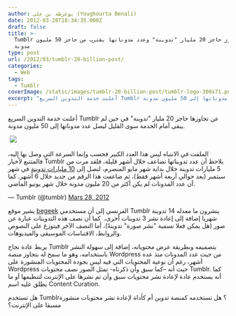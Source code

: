 ```yaml
---
author: يوغرطة بن علي (Youghourta Benali)
date: 2012-03-28T18:34:35.000Z
draft: false
title: >-
  Tumblr تتجاوز حاجز 20 مليار "تدوينة" وعدد مدوناتها يقترب من حاجز 50 مليون
  مدونة  
type: post
url: /2012/03/tumblr-20-billion-post/
categories:
  - Web
tags:
  - Tumblr
coverImage: /static/images/tumblr-20-billion-post/tumblr-logo-300x71.png
excerpt: "أعلنت خدمة التدوين السريع Tumblr عن تجاوزها حاجز 20 مليار \"تدوينة\" في حين لم يبقى أمام الخدمة سوى القليل ليصل عدد مدوناتها إلى 50 مليون مدونة.\n\n\_\n\nالملفت في الانتباه ليس هذا العدد الكبير فحسب وإنما السرعة التي وصل بها إليه، فالمتتبع"
---
```

أعلنت خدمة التدوين السريع Tumblr عن تجاوزها حاجز 20 مليار "تدوينة" في حين لم يبقى أمام الخدمة سوى القليل ليصل عدد مدوناتها إلى 50 مليون مدونة.

 ![](/static/images/tumblr-20-billion-post/tumblr-logo-300x71.png)

الملفت في الانتباه ليس هذا العدد الكبير فحسب وإنما السرعة التي وصل بها إليه، فالمتتبع لأخبار Tumblr يلاحظ أن عدد تدويناتها تضاعف خلال أشهر قليلة، فلقد مرت من 5 مليارات تدوينة خلال بداية شهر مايو المنصرم، لتصل إلى [10 مليارات تدوينة](http://techcrunch.com/2011/09/09/tumblr-10-billion/) في شهر سبتمبر (بعد حوالي أربعة أشهر فقط)، ثم ضاعفت هذا الرقم من جديد خلال 6 أشهر. كما أن عدد المدونات لم يكن أكثر من 20 مليون مدونة خلال شهر يونيو الماضي.

— Tumblr (@tumblr) [Mars 28, 2012](https://twitter.com/tumblr/status/184992207583973376)

يشير موقع [begeek](http://www.begeek.fr/tumblr-compte-20-milliards-de-posts-et-pres-de-50-millions-de-blogs-57751) الفرنسي إلى أن مستخدمي Tumblr ينشرون ما معدله 14 تدوينة شهريا إضافة إلى إعادة نشر 3 تدوينات أخرى،  كما أن نصف هذه التدوينات عبارة عن صور (هل يمكن فعلا تسمية "نشر صورة" تدوينةً)، أما النصف الآخر فيتوزع على النصوص والروابط، الاقتباسات الموسيقى والفيديوهات.

يربط عادة نجاح Tumblr بتصميمه وبطريقة عرض محتوياته، إضافة إلى سهولة النشر باستخدامه، وهو ما سمح له بتجاوز منصة Wordpress من حيث عدد المدونات منذ عدة أشهر، رغم أن نوعية المحتويات التي فيه ليس بجودة المحتويات المنشورة على Wordpress حيث أنه –كما سبق وأن ذكرناه- تمثل الصور نصف محتويات Tumblr. كما أنه يستخدم عادة لإعادة نشر محتويات سبق وأن تم نشرها على الإنترنت لتنظيمها أو ما يطلق عليه اسم Content Curation.

هل تستخدم Tumblr؟ هل تستخدمه كمنصة تدوين أم كأداة لإعادة نشر محتويات منشورة مسبقا على الإنترنت؟
